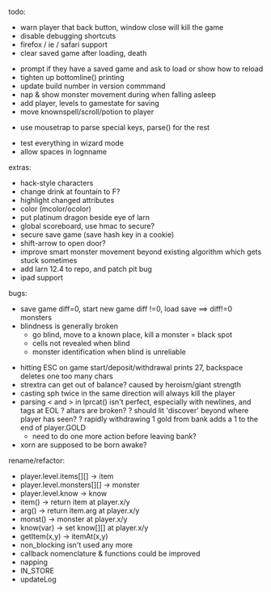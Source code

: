 todo:
* warn player that back button, window close will kill the game
* disable debugging shortcuts
* firefox / ie / safari support
* clear saved game after loading, death
- prompt if they have a saved game and ask to load or show how to reload
- tighten up bottomline() printing
- update build number in version commmand
- nap & show monster movement during when falling asleep
- add player, levels to gamestate for saving
- move knownspell/scroll/potion to player
* use mousetrap to parse special keys, parse() for the rest
- test everything in wizard mode
- allow spaces in lognname

extras:
- hack-style characters
- change drink at fountain to F?
- highlight changed attributes
- color (mcolor/ocolor)
- put platinum dragon beside eye of larn
- global scoreboard, use hmac to secure?
- secure save game (save hash key in a cookie)
- shift-arrow to open door?
- improve smart monster movement beyond existing algorithm which gets stuck sometimes
- add larn 12.4 to repo, and patch pit bug
- ipad support

bugs:
* save game diff=0, start new game diff !=0, load save ==> diff!=0 monsters
* blindness is generally broken
    - go blind, move to a known place, kill a monster = black spot
    - cells not revealed when blind
    - monster identification when blind is unreliable
- hitting ESC on game start/deposit/withdrawal prints 27, backspace deletes one too many chars
- strextra can get out of balance? caused by heroism/giant strength
- casting sph twice in the same direction will always kill the player
- parsing < and > in lprcat() isn't perfect, especially with newlines, and tags at EOL
? altars are broken?
? should lit 'discover' beyond where player has seen?
? rapidly withdrawing 1 gold from bank adds a 1 to the end of player.GOLD
    - need to do one more action before leaving bank?
- xorn are supposed to be born awake?

rename/refactor:
- player.level.items[][] -> item
- player.level.monsters[][] -> monster
- player.level.know -> know
- item() -> return item at player.x/y
- arg() -> return item.arg at player.x/y
- monst() -> monster at player.x/y
- know(var) -> set know[][] at player.x/y
- getItem(x,y) -> itemAt(x,y)
- non_blocking isn't used any more
- callback nomenclature & functions could be improved
- napping
- IN_STORE
- updateLog
